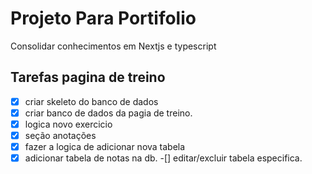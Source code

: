 # Projeto Para Portifolio

Consolidar conhecimentos em Nextjs e typescript

## Tarefas pagina de treino

-[x] criar skeleto do banco de dados
-[x] criar banco de dados da pagia de treino.
-[x] logica novo exercicio
-[x] seção anotações
-[x] fazer a logica de adicionar nova tabela
-[x] adicionar tabela de notas na db.
-[] editar/excluir tabela especifica.
